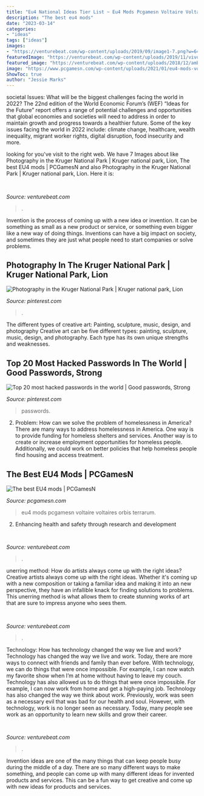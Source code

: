 ```yaml
---
title: "Eu4 National Ideas Tier List ~ Eu4 Mods Pcgamesn Voltaire Voltaires Orbis Terrarum"
description: "The best eu4 mods"
date: "2023-03-14"
categories:
- "ideas"
tags: ["ideas"]
images:
- "https://venturebeat.com/wp-content/uploads/2019/09/image1-7.png?w=640"
featuredImage: "https://venturebeat.com/wp-content/uploads/2019/11/vivoexynos-e1573227653262.jpg"
featured_image: "https://venturebeat.com/wp-content/uploads/2018/12/amber-33-sized.jpg?w=800"
image: "https://www.pcgamesn.com/wp-content/uploads/2021/01/eu4-mods-voltaires-nightmare-2.jpg"
ShowToc: true
author: "Jessie Marks"
---
```



societal Issues: What will be the biggest challenges facing the world in 2022?
The 22nd edition of the World Economic Forum’s (WEF) “Ideas for the Future” report offers a range of potential challenges and opportunities that global economies and societies will need to address in order to maintain growth and progress towards a healthier future. Some of the key issues facing the world in 2022 include: climate change, healthcare, wealth inequality, migrant worker rights, digital disruption, food insecurity and more.

	

		
looking for  you've visit to the right web. We have 7 Images about  like Photography in the Kruger National Park | Kruger national park, Lion, The best EU4 mods | PCGamesN and also Photography in the Kruger National Park | Kruger national park, Lion. Here it is:
		
    
## 

<img loading=lazy src="https://venturebeat.com/wp-content/uploads/2018/12/amber-33-sized.jpg?w=800" onerror="this.onerror=null;this.src='https://tse4.mm.bing.net/th?id=OIP.veBmFWX3HXV8NVuPMrjrHAHaE7&amp;pid=15.1';" alt="">

_Source: venturebeat.com_

>. 

	

Invention is the process of coming up with a new idea or invention. It can be something as small as a new product or service, or something even bigger like a new way of doing things. Inventions can have a big impact on society, and sometimes they are just what people need to start companies or solve problems.

    
## Photography In The Kruger National Park | Kruger National Park, Lion

<img loading=lazy src="https://i.pinimg.com/originals/d9/bd/ed/d9bdedff5c706a28f50b2a2ed3f555ed.jpg" onerror="this.onerror=null;this.src='https://tse1.mm.bing.net/th?id=OIP.mSocvWQAsCyedxqhCLoWcgHaE8&amp;pid=15.1';" alt="Photography in the Kruger National Park | Kruger national park, Lion">

_Source: pinterest.com_

>. 

	

The different types of creative art: Painting, sculpture, music, design, and photography
Creative art can be five different types: painting, sculpture, music, design, and photography. Each type has its own unique strengths and weaknesses.

    
## Top 20 Most Hacked Passwords In The World | Good Passwords, Strong

<img loading=lazy src="https://i.pinimg.com/originals/d3/ad/80/d3ad80c62ca7da46eaa7d7e29b6420bb.jpg" onerror="this.onerror=null;this.src='https://tse4.mm.bing.net/th?id=OIP.LgUBVlo5ndSxhaZIdfSmowHaIv&amp;pid=15.1';" alt="Top 20 most hacked passwords in the world | Good passwords, Strong">

_Source: pinterest.com_

>passwords. 

	

2. Problem:
How can we solve the problem of homelessness in America?
There are many ways to address homelessness in America. One way is to provide funding for homeless shelters and services. Another way is to create or increase employment opportunities for homeless people. Additionally, we could work on better policies that help homeless people find housing and access treatment.

    
## The Best EU4 Mods | PCGamesN

<img loading=lazy src="https://www.pcgamesn.com/wp-content/uploads/2021/01/eu4-mods-voltaires-nightmare-2.jpg" onerror="this.onerror=null;this.src='https://tse2.mm.bing.net/th?id=OIP.U-VXsRlOxlTrQdFW5RSIuAHaEK&amp;pid=15.1';" alt="The best EU4 mods | PCGamesN">

_Source: pcgamesn.com_

>eu4 mods pcgamesn voltaire voltaires orbis terrarum. 

	

2. Enhancing health and safety through research and development 

    
## 

<img loading=lazy src="https://venturebeat.com/wp-content/uploads/2019/11/sirired.jpg" onerror="this.onerror=null;this.src='https://tse3.mm.bing.net/th?id=OIP.JLRusF0NhdqAVoxmYe6LnQHaDt&amp;pid=15.1';" alt="">

_Source: venturebeat.com_

>. 

	

unerring method: How do artists always come up with the right ideas?
Creative artists always come up with the right ideas. Whether it's coming up with a new composition or taking a familiar idea and making it into an new perspective, they have an infallible knack for finding solutions to problems. This unerring method is what allows them to create stunning works of art that are sure to impress anyone who sees them.

    
## 

<img loading=lazy src="https://venturebeat.com/wp-content/uploads/2019/09/image1-7.png?w=640" onerror="this.onerror=null;this.src='https://tse2.mm.bing.net/th?id=OIP.MXKRSeSntpSnKBP_zY2X1gHaDv&amp;pid=15.1';" alt="">

_Source: venturebeat.com_

>. 

	

Technology: How has technology changed the way we live and work?
Technology has changed the way we live and work. Today, there are more ways to connect with friends and family than ever before. With technology, we can do things that were once impossible. For example, I can now watch my favorite show when I’m at home without having to leave my couch. Technology has also allowed us to do things that were once impossible. For example, I can now work from home and get a high-paying job. Technology has also changed the way we think about work. Previously, work was seen as a necessary evil that was bad for our health and soul. However, with technology, work is no longer seen as necessary. Today, many people see work as an opportunity to learn new skills and grow their career.

    
## 

<img loading=lazy src="https://venturebeat.com/wp-content/uploads/2019/11/vivoexynos-e1573227653262.jpg" onerror="this.onerror=null;this.src='https://tse2.mm.bing.net/th?id=OIP.oTbiObz3bFvUIhbHnSiY5wHaEK&amp;pid=15.1';" alt="">

_Source: venturebeat.com_

>. 

	

Invention ideas are one of the many things that can keep people busy during the middle of a day. There are so many different ways to make something, and people can come up with many different ideas for invented products and services. This can be a fun way to get creative and come up with new ideas for products and services.

